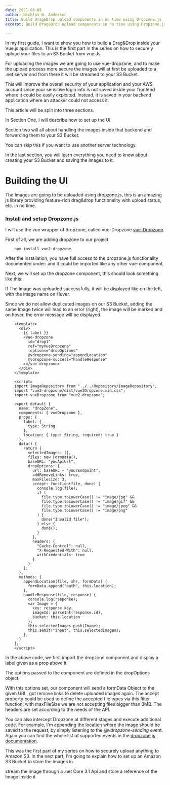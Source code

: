 ```yaml
---
date: 2021-03-05
author: Nichlas W. Andersen
title: Build Drag&Drop upload components in no time using Dropzone.js
excerpt: Build Drag&Drop upload components in no time using Dropzone.js

---
```

In my first guide, I want to show you how to build a Drag&Drop inside your Vue.js application. This is the first part in the series on how to securely upload your files to an S3 Bucket from vue.Js.

For uploading the images we are going to use vue-dropzone, and to make the upload process more secure the images will at first be uploaded to a .net server and from there it will be streamed to your S3 Bucket.

This will improve the overall security of your application and your AWS account since your sensitive login info is not saved inside your frontend where it could be easily exploited. Instead, it is saved in your backend application where an attacker could not access it.

This article will be split into three sections.

In Section One, I will describe how to set up the UI.

Section two will all about handling the images inside that backend and forwarding them to your S3 Bucket.

You can skip this if you want to use another server technology.

In the last section, you will learn everything you need to know about creating your S3 Bucket and saving the images to it.

# Building the UI

The Images are going to be uploaded using dropzone.js, this is an amazing js library providing feature-rich drag&drop functionality with upload status, etc. in no time.

### Install and setup Dropzone.js

I will use the vue wrapper of dropzone, called vue-Dropzone [vue-Dropzone](https://rowanwins.github.io/vue-dropzone/docs/dist/#/installation "vue-dropzone").

First of all, we are adding dropzone to our project.

        npm install vue2-dropzone

After the installation, you have full access to the dropzone.js functionality documented under: and it could be imported like any other vue-component.

Next, we will set up the dropzone component, this should look something like this:

If The Image was uploaded successfully, it will be displayed like on the left, with the image name on Huver.

Since we do not allow duplicated images on our S3 Bucket, adding the same Image twice will lead to an error (right), the image will be marked and on hover, the error message will be displayed.

        <template>
          <div>
            {{ label }}
            <vue-dropzone
              id="drop1"
              ref="myVueDropzone"
              :options="dropOptions"
              @vdropzone-sending="appendLocation"
              @vdropzone-success="handleResponse"
            ></vue-dropzone>
          </div>
        </template>
        
        <script>
        import ImageRepository from "../../Repository/ImageRepository";
        import "vue2-dropzone/dist/vue2Dropzone.min.css";
        import vueDropzone from "vue2-dropzone";
        
        export default {
          name: "dropZone",
          components: { vueDropzone },
          props: {
            label: {
              type: String
            },
            location: { type: String, required: true }
          },
          data() {
            return {
              selectedImages: [],
              files: new FormData(),
              baseURL: "youApiUrl",
              dropOptions: {
                url: baseURL + "yourEndpoint",
                addRemoveLinks: true,
                maxFilesize: 3,
                accept: function(file, done) {
                  console.log(file);
                  if (
                    file.type.toLowerCase() != "image/jpg" &&
                    file.type.toLowerCase() != "image/gif" &&
                    file.type.toLowerCase() != "image/jpeg" &&
                    file.type.toLowerCase() != "image/png"
                  ) {
                    done("Invalid file");
                  } else {
                    done();
                  }
                },
                headers: {
                  "Cache-Control": null,
                  "X-Requested-With": null,
                  withCredentials: true
                }
              }
            };
          },
          methods: {
            appendLocation(file, xhr, formData) {
              formData.append("path", this.location);
            },
            handleResponse(file, response) {
              console.log(response);
              var Image = {
                key: response.key,
                imageId: parseInt(response.id),
                bucket: this.location
              };
              this.selectedImages.push(Image);
              this.$emit("input", this.selectedImages);
            },
          }
        };
        </script>

In the above code, we first import the dropzone component and display a label given as a prop above it.

The options passed to the component are defined in the dropOptions object.

With this options set, our component will send a formData Object to the given URL, got remove links to delete uploaded images again. The accept property could be used to define the accepted file types via this filter function, with maxFileSize we are not accepting files bigger than 3MB. The headers are set according to the needs of the API.

You can also intercept Dropzone at different stages and execute additional code. For example, I'm appending the location where the image should be saved to the request, by simply listening to the _@vdropzone-sending_ event. Again you can find the whole list of supported events in the  [dropzone.js documentation](https://www.dropzonejs.com/ "dropzone.js docs").

This was the first part of my series on how to securely upload anything to Amazon S3. In the next part, I'm going to explain how to set up an Amazon S3 Bucket to store the images in.

stream the image through a .net Core 3.1 Api and store a reference of the Image inside it